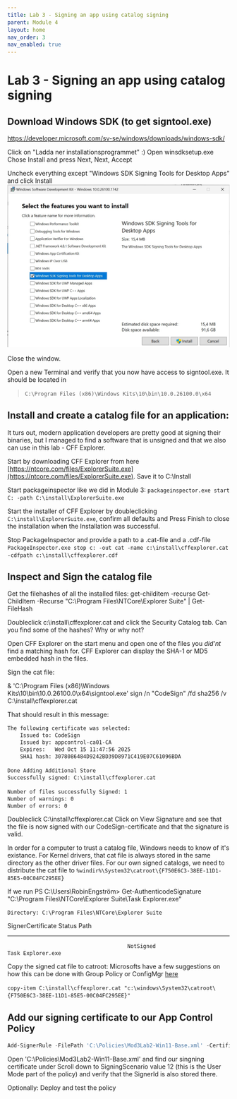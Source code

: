 ```yaml
---
title: Lab 3 - Signing an app using catalog signing
parent: Module 4
layout: home
nav_order: 3
nav_enabled: true
---
```


# Lab 3 - Signing an app using catalog signing

## Download Windows SDK (to get signtool.exe)

https://developer.microsoft.com/sv-se/windows/downloads/windows-sdk/

Click on "Ladda ner installationsprogrammet" :)
Open winsdksetup.exe
Chose Install and press Next, Next, Accept

Uncheck everything except "Windows SDK Signing Tools for Desktop Apps" and click Install
![alt text](/img/mod4-lab3-img1.jpg)

Close the window.

Open a new Terminal and verify that you now have access to signtool.exe.
It should be located in 
> `C:\Program Files (x86)\Windows Kits\10\bin\10.0.26100.0\x64`


## Install and create a catalog file for an application:

It turs out, modern application developers are pretty good at signing their binaries, but I managed to find a software that is unsigned and that we also can use in this lab - CFF Explorer. 

Start by downloading CFF Explorer from here [https://ntcore.com/files/ExplorerSuite.exe](https://ntcore.com/files/ExplorerSuite.exe). Save it to C:\Install

Start packageinspector like we did in Module 3:
`packageinspector.exe start C: -path C:\install\ExplorerSuite.exe`

Start the installer of CFF Explorer by doubleclicking `C:\install\ExplorerSuite.exe`, confirm all defaults and Press Finish to close the installation when the Installation was successful.

Stop PackageInspector and provide a path to a .cat-file and a .cdf-file
`PackageInspector.exe stop c: -out cat -name c:\install\cffexplorer.cat -cdfpath c:\install\cffexplorer.cdf`

## Inspect and Sign the catalog file

Get the filehashes of all the installed files:
get-childitem -recurse Get-ChildItem -Recurse "C:\Program Files\NTCore\Explorer Suite" | Get-FileHash

Doubleclick c:\install\cffexplorer.cat and click the Security Catalog tab.
Can you find some of the hashes? Why or why not?

Open CFF Explorer on the start menu and open one of the files you *did'nt* find a matching hash for.
CFF Explorer can display the SHA-1 or MD5 embedded hash in the files.

Sign the cat file:

& 'C:\Program Files (x86)\Windows Kits\10\bin\10.0.26100.0\x64\signtool.exe' sign /n "CodeSign" /fd sha256 /v C:\install\cffexplorer.cat

That should result in this message:
```
The following certificate was selected:
    Issued to: CodeSign
    Issued by: appcontrol-ca01-CA
    Expires:   Wed Oct 15 11:47:56 2025
    SHA1 hash: 3078086484D9242BD39D8971C419E07C61096BDA

Done Adding Additional Store
Successfully signed: C:\install\cffexplorer.cat

Number of files successfully Signed: 1
Number of warnings: 0
Number of errors: 0
```

Doubleclick C:\install\cffexplorer.cat
Click on View Signature and see that the file is now signed with our CodeSign-certificate and that the signature is valid.

In order for a computer to trust a catalog file, Windows needs to know of it's existance. For Kernel drivers, that cat file is always stored in the same directory as the other driver files. For our own signed catalogs, we need to distribute the cat file to `%windir%\System32\catroot\{F750E6C3-38EE-11D1-85E5-00C04FC295EE}`




If we run 
PS C:\Users\RobinEngström> Get-AuthenticodeSignature "C:\Program Files\NTCore\Explorer Suite\Task Explorer.exe"


    Directory: C:\Program Files\NTCore\Explorer Suite


SignerCertificate                         Status                                               Path
-----------------                         ------                                               ----
                                          NotSigned                                            Task Explorer.exe



Copy the signed cat file to catroot:
Microsofts have a few suggestions on how this can be done with Group Policy or ConfigMgr [here](https://learn.microsoft.com/en-us/windows/security/application-security/application-control/app-control-for-business/deployment/deploy-catalog-files-to-support-appcontrol)

`copy-item C:\install\cffexplorer.cat "c:\windows\System32\catroot\{F750E6C3-38EE-11D1-85E5-00C04FC295EE}"`


## Add our signing certificate to our App Control Policy

```powershell
Add-SignerRule -FilePath 'C:\Policies\Mod3Lab2-Win11-Base.xml' -CertificatePath C:\Policies\codesign-public.cer -User
```

Open 'C:\Policies\Mod3Lab2-Win11-Base.xml' and find our singning certificate under <Signers>
Scroll down to SigningScenario value 12 (this is the User Mode part of the policy) and verify that the SignerId is also stored there.


Optionally:
Deploy and test the policy